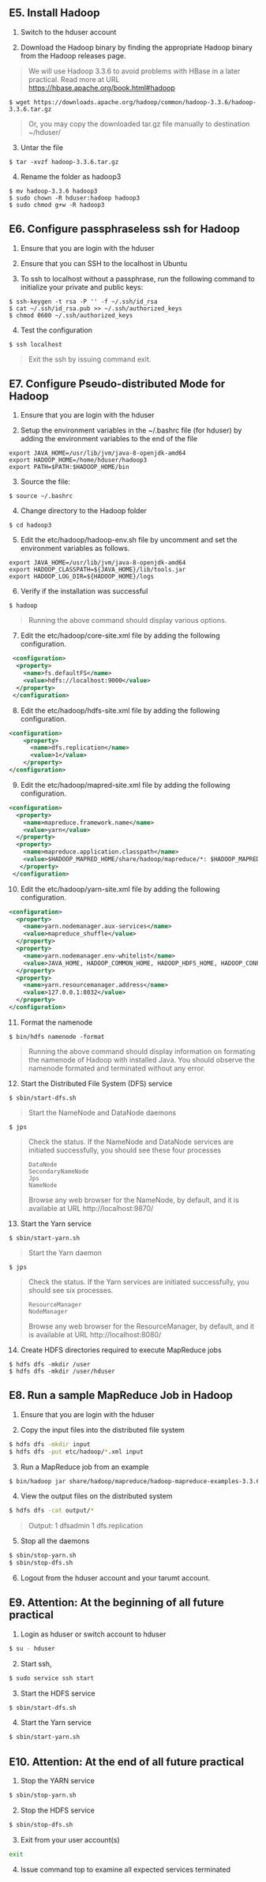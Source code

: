 
## E5. Install Hadoop
1. Switch to the hduser account

2. Download the Hadoop binary by finding the appropriate Hadoop binary from the Hadoop releases page.
> We will use Hadoop 3.3.6 to avoid problems with HBase in a later practical. Read more at URL https://hbase.apache.org/book.html#hadoop
~~~
$ wget https://downloads.apache.org/hadoop/common/hadoop-3.3.6/hadoop-3.3.6.tar.gz
~~~
> Or, you may copy the downloaded tar.gz file manually to destination ~/hduser/

3.	Untar the file
~~~
$ tar -xvzf hadoop-3.3.6.tar.gz
~~~

4.	Rename the folder as hadoop3
~~~
$ mv hadoop-3.3.6 hadoop3
$ sudo chown -R hduser:hadoop hadoop3
$ sudo chmod g+w -R hadoop3
~~~

## E6. Configure passphraseless ssh for Hadoop
1. Ensure that you are login with the hduser 

2. Ensure that you can SSH to the localhost in Ubuntu

3. To ssh to localhost without a passphrase, run the following command to initialize your private and public keys:
~~~
$ ssh-keygen -t rsa -P '' -f ~/.ssh/id_rsa
$ cat ~/.ssh/id_rsa.pub >> ~/.ssh/authorized_keys
$ chmod 0600 ~/.ssh/authorized_keys
~~~

4. Test the configuration
~~~
$ ssh localhost
~~~
> Exit the ssh by issuing command exit.

## E7. Configure Pseudo-distributed Mode for Hadoop
1. Ensure that you are login with the hduser 

2. Setup the environment variables in the ~/.bashrc file (for hduser) by adding the environment variables to the end of the file
 ~~~
 export JAVA_HOME=/usr/lib/jvm/java-8-openjdk-amd64
 export HADOOP_HOME=/home/hduser/hadoop3
 export PATH=$PATH:$HADOOP_HOME/bin
 ~~~

3. Source the file:
 ~~~
 $ source ~/.bashrc
 ~~~

4. Change directory to the Hadoop folder
 ~~~
 $ cd hadoop3
 ~~~

5. Edit the etc/hadoop/hadoop-env.sh file by uncomment and set the environment variables as follows.
 ~~~
 export JAVA_HOME=/usr/lib/jvm/java-8-openjdk-amd64
 export HADOOP_CLASSPATH=${JAVA_HOME}/lib/tools.jar
 export HADOOP_LOG_DIR=${HADOOP_HOME}/logs
 ~~~

6. Verify if the installation was successful
 ~~~
 $ hadoop
 ~~~
 > Running the above command should display various options.

7. Edit the etc/hadoop/core-site.xml file by adding the following configuration.
 ~~~xml
  <configuration>
   <property>
     <name>fs.defaultFS</name>
     <value>hdfs://localhost:9000</value>
   </property>
  </configuration>
 ~~~

8. Edit the etc/hadoop/hdfs-site.xml file by adding the following configuration.
 ~~~xml
 <configuration>
     <property>
       <name>dfs.replication</name>
       <value>1</value>
     </property>
 </configuration>
 ~~~

9. Edit the etc/hadoop/mapred-site.xml file by adding the following configuration.
 ~~~xml
 <configuration>
   <property>
     <name>mapreduce.framework.name</name>
     <value>yarn</value>
   </property>
   <property>  
     <name>mapreduce.application.classpath</name>
     <value>$HADOOP_MAPRED_HOME/share/hadoop/mapreduce/*: $HADOOP_MAPRED_HOME/share/hadoop/mapreduce/lib/*</value>
    </property>
  </configuration>
 ~~~

10. Edit the etc/hadoop/yarn-site.xml file by adding the following configuration.
 ~~~xml
 <configuration>
   <property>
     <name>yarn.nodemanager.aux-services</name>
     <value>mapreduce_shuffle</value>
   </property>
   <property>
     <name>yarn.nodemanager.env-whitelist</name>    
     <value>JAVA_HOME, HADOOP_COMMON_HOME, HADOOP_HDFS_HOME, HADOOP_CONF_DIR, CLASSPATH_PREPEND_DISTCACHE, HADOOP_YARN_HOME, HADOOP_MAPRED_HOME</value>
   </property>
   <property>
     <name>yarn.resourcemanager.address</name>
     <value>127.0.0.1:8032</value>
   </property>
 </configuration>
 ~~~

11. Format the namenode 
 ~~~
 $ bin/hdfs namenode -format
 ~~~
 > Running the above command should display information on formating the namenode of Hadoop with installed Java. You should observe the namenode formated and terminated without any error. 
> 
12. Start the Distributed File System (DFS) service
 ~~~
 $ sbin/start-dfs.sh
 ~~~
 > Start the NameNode and DataNode daemons
 ~~~
 $ jps
 ~~~
 > Check the status. If the NameNode and DataNode services are initiated successfully, you should see these four processes
 > ~~~
 > DataNode
 > SecondaryNameNode
 > Jps
 > NameNode
 > ~~~
 > Browse any web browser for the NameNode, by default, and it is available at URL http://localhost:9870/

13. Start the Yarn service
 ~~~
 $ sbin/start-yarn.sh
 ~~~
 > Start the Yarn daemon
 ~~~
 $ jps
 ~~~
 > Check the status. If the Yarn services are initiated successfully, you should see six processes.
 > ~~~
 > ResourceManager
 > NodeManager
 > ~~~
 > Browse any web browser for the ResourceManager, by default, and it is available at URL http://localhost:8080/

14. Create HDFS directories required to execute MapReduce jobs
 ~~~
 $ hdfs dfs -mkdir /user
 $ hdfs dfs -mkdir /user/hduser
 ~~~

## E8. Run a sample MapReduce Job in Hadoop
1. Ensure that you are login with the hduser 

2. Copy the input files into the distributed file system
~~~bash
$ hdfs dfs -mkdir input
$ hdfs dfs -put etc/hadoop/*.xml input
~~~

3. Run a MapReduce job from an example
~~~bash
$ bin/hadoop jar share/hadoop/mapreduce/hadoop-mapreduce-examples-3.3.6.jar grep input output 'dfs[a-z.]+'
~~~

4. View the output files on the distributed system
~~~bash
$ hdfs dfs -cat output/*
~~~
> Output:
> 1       dfsadmin
> 1       dfs.replication

5. Stop all the daemons
~~~bash
$ sbin/stop-yarn.sh
$ sbin/stop-dfs.sh
~~~

6. Logout from the hduser account and your tarumt account.

## E9. Attention: At the beginning of all future practical
1. Login as hduser or switch account to hduser
~~~bash
$ su - hduser
~~~

2. Start ssh,
~~~bash
$ sudo service ssh start
~~~

3. Start the HDFS service
~~~bash
$ sbin/start-dfs.sh
~~~

4. Start the Yarn service
~~~bash
$ sbin/start-yarn.sh
~~~

## E10. Attention: At the end of all future practical
1. Stop the YARN service
~~~bash
$ sbin/stop-yarn.sh
~~~

2. Stop the HDFS service
~~~bash
$ sbin/stop-dfs.sh
~~~

3. Exit from your user account(s) 
~~~bash
exit
~~~

4. Issue command top to examine all expected services terminated
